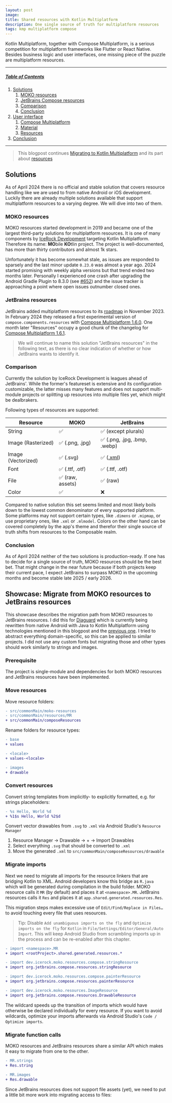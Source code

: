 ```yaml
---
layout: post
image: 
title: Shared resources with Kotlin Multiplatform
description: One single source of truth for multiplatform resources
tags: kmp multiplatform compose
---
```


Kotlin Multiplatform, together with Compose Multiplatform, is a serious competition for multiplatform frameworks like Flutter or React Native. Besides business logic and user interfaces, one missing piece of the puzzle are multiplatform resources. 

---

##### [Table of Contents](#table-of-contents)

1. [Solutions](#solutions)
    1. [MOKO resources](#moko-resources)
    2. [JetBrains Compose resources](#jetbrains-compose-resources)
    3. [Comparison](#comparison)
    4. [Conclusion](#conclusion)
3. [User interface](#user-interface)
    1. [Compose Multiplatform](#compose-multiplatform)
    2. [Material](#material)
    3. [Resources](#resources)
4. [Conclusion](#conclusion)

---

> This blogpost continues [Migrating to Kotlin Multiplatform](/_posts/2023-01-18-migrating-to-kotlin-multiplatform-mobile.md) and its part about [resources](/_posts/2023-01-18-migrating-to-kotlin-multiplatform-mobile.md#resources)

## Solutions

As of April 2024 there is no official and stable solution that covers resource handling like we are used to from native Android or iOS development. Luckily there are already multiple solutions available that support multiplatform resources to a varying degree. We will dive into two of them.

### MOKO resources

MOKO resources started development in 2019 and became one of the largest third-party solutions for multiplatform resources. It is one of many components by [IceRock Development](https://moko.icerock.dev) targeting Kotlin Multiplatform. Therefore its name: **MO**bile **KO**tlin project. The project is well-documented, has more than thirty contributors and almost 1k stars. 

Unfortunately it has become somewhat stale, as issues are responded to sparsely and the last minor update `0.23.0` was almost a year ago. 2024 started promising with weekly alpha versions but that trend ended two months later. Personally I experienced one crash after upgrading the Android Gradle Plugin to 8.3.0 (see [#652](https://github.com/icerockdev/moko-resources/issues/652)) and the issue tracker is approaching a point where open issues outnumber closed ones.

### JetBrains resources

JetBrains added multiplatform resources to its [roadmap](https://blog.jetbrains.com/kotlin/2023/11/kotlin-multiplatform-development-roadmap-for-2024/#compose-multiplatform) in November 2023. In February 2024 they released a first experimental version of `compose.components.resources` with [Compose Multiplatform 1.6.0](https://github.com/JetBrains/compose-multiplatform/releases/tag/v1.6.0). One month later "Resources" occupy a good chunk of the changelog for [Compose Multiplatform 1.6.1](https://github.com/JetBrains/compose-multiplatform/releases/tag/v1.6.1).

> We will continue to name this solution "JetBrains resources" in the following text, as there is no clear indication of whether or how JetBrains wants to identify it.

### Comparison

Currently the solution by IceRock Development is leagues ahead of JetBrains'. While the former's featureset is extensive and its configuration customizable, the latter misses many features and does not support multi-module projects or splitting up resources into multiple files yet, which might be dealbrakers.

Following types of resources are supported:

| Resource | MOKO | JetBrains |
| -------- | ---- | -------- |
| String | ✅ | ✅ (except plurals) |
| Image (Rasterized) | ✅ (.png, .jpg) | ✅ (.png, .jpg, .bmp, .webp) |
| Image (Vectorized) | ✅ (.svg) | ✅ ([.xml](https://developer.android.com/develop/ui/views/graphics/vector-drawable-resources)) |
| Font | ✅ (.ttf, .otf) | ✅ (.ttf, .otf) |
| File | ✅ (raw, assets) | ✅ (raw) |
| Color | ✅ | ❌ |

Compared to native solution this set seems limited and most likely boils down to the lowest common denominator of every supported platform. Some platforms may not support certain types, like `.dimens` or `.mipmap`, or use proprietary ones, like `.xml` or `.mlmodel`. Colors on the other hand can be covered completely by the app's theme and therefor their single source of truth shifts from resources to the Composable realm.

### Conclusion

As of April 2024 neither of the two solutions is production-ready. If one has to decide for a single source of truth, MOKO resources should be the best bet. That might change in the near future because if both projects keep their current pace, I expect JetBrains to surpass MOKO in the upcoming months and become stable late 2025 / early 2026.

## Showcase: Migrate from MOKO resources to JetBrains resources

This showcase describes the migration path from MOKO resources to JetBrains resources. I did this for [Diaguard](https://github.com/Faltenreich/Diaguard) which is currently being rewritten from native Android with Java to Kotlin Multiplatform using technologies mentioned in this blogpost and the [previous one](/_posts/2023-01-18-migrating-to-kotlin-multiplatform-mobile.md). I tried to abstract everything domain-specific, so this can be applied to similar projects. I did not use any custom fonts but migrating those and other types should work similarly to strings and images.

### Prerequisite

The project is single-module and dependencies for both MOKO resources and JetBrains resources have been implemented.

### Move resources

Move resource folders:

```diff
- src/commonMain/moko-resources
- src/commonMain/resources/MR
+ src/commonMain/composeResources
```

Rename folders for resource types:

```diff
- base
+ values

- <locale>
+ values-<locale>

- images
+ drawable
```

### Convert resources

Convert string templates from implicitly- to explicitly formatted, e.g. for strings placeholders:

```diff
- %s Hello, World %d
+ %1$s Hello, World %2$d
```

Convert vector drawables from `.svg` to `.xml` via Android Studio's `Resource Manager`

1. Resource Manager -> Drawable -> + -> Import Drawables
2. Select everything `.svg` that should be converted to `.xml`
4. Move the generated `.xml` to `src/commonMain/composeResources/drawable`

### Migrate imports

Next we need to migrate all imports for the resource linkers that are bridging Kotlin to XML. Android developers know this bridge as `R.java` which will be generated during compilation in the build folder. MOKO resource calls it `MR` (by default) and places it at `<namespace>.MR`. JetBrains resources calls it `Res` and places it at `app.shared.generated.resources.Res`. 

This migration steps makes excessive use of `Edit/Find/Replace in Files…` to avoid touching every file that uses resources.

> Tip: Disable `Add unambiguous imports on the fly` and `Optimize imports on the fly` for `Kotlin` in `File/Settings/Editor/General/Auto Import`. This will keep Android Studio from scrambling imports up in the process and can be re-enabled after this chapter.

```diff
- import <namespace>.MR
+ import <rootProject>.shared.generated.resources.*

- import dev.icerock.moko.resources.compose.stringResource
+ import org.jetbrains.compose.resources.stringResource

- import dev.icerock.moko.resources.compose.painterResource
+ import org.jetbrains.compose.resources.painterResource

- import dev.icerock.moko.resources.ImageResource
+ import org.jetbrains.compose.resources.DrawableResource
```

The wildcard speeds up the transition of imports which would have otherwise be declared individually for every resource. If you want to avoid wildcards, optimize your imports afterwards via Android Studio's `Code / Optimize imports`.

### Migrate function calls

MOKO resources and JetBrains resources share a similar API which makes it easy to migrate from one to the other.

```diff
- MR.strings
+ Res.string

- MR.images
+ Res.drawable
```

Since JetBrains resources does not support file assets (yet), we need to put a little bit more work into migrating access to files:

